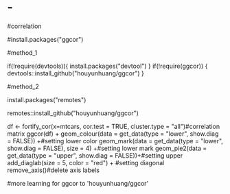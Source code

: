 # -
#correlation


#install.packages("ggcor")

#method_1

if(!require(devtools)){
  install.packages("devtool")
}
if(!require(ggcor)) {
  devtools::install_github("houyunhuang/ggcor")
}

#method_2

install.packages("remotes")

remotes::install_github("houyunhuang/ggcor")


df <- fortify_cor(x=mtcars, cor.test = TRUE, cluster.type = "all")#correlation matrix
ggcor(df) +
  geom_colour(data = get_data(type = "lower", show.diag = FALSE)) +#setting lower color
  geom_mark(data = get_data(type = "lower", show.diag = FALSE), size = 4) +#setting lower mark
  geom_pie2(data = get_data(type = "upper", show.diag = FALSE))+#setting upper 
  add_diaglab(size = 5, color = "red") + #setting diagonal
  remove_axis()#delete axis labels
  
  
#more learning for ggcor to 'houyunhuang/ggcor'
